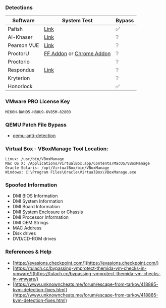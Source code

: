 ### Detections
| Software | System Test | Bypass |
| - | - | - |
| Pafish | [Link](https://github.com/a0rtega/pafish) | ✅ |
| Al-Khaser | [Link](https://github.com/LordNoteworthy/al-khaser) | ❔ |
| Pearson VUE | [Link](https://system-test.onvue.com/system_test?customer=pearson_vue) | ❔ |
| ProctorU | [FF Addon](https://s3-us-west-2.amazonaws.com/proctoru-assets/extension/firefox-extension-latest.xpi) or [Chrome Addon](https://chrome.google.com/webstore/detail/proctoru/goobgennebinldhonaajgafidboenlkl) | ❔ |
| Proctorio |  | ❔ |
| Respondus | [Link](https://download.respondus.com/lockdown/download.php) | ❔ |
| Kryterion |  | ❔ |
| Honorlock |  | ✅ |

### VMware PRO License Key
```
MC60H-DWHD5-H80U9-6V85M-8280D
```

### QEMU Patch File Bypass
* [qemu-anti-detection](https://github.com/zhaodice/qemu-anti-detection)

### Virtual Box - VBoxManage Tool Location:
```
Linux: /usr/bin/VBoxManage
Mac OS X: /Applications/VirtualBox.app/Contents/MacOS/VBoxManage
Oracle Solaris: /opt/VirtualBox/bin/VBoxManage
Windows: C:\Program Files\Oracle\VirtualBox\VBoxManage.exe
```

### Spoofed Information
- DMI BIOS Information
- DMI System Information
- DMI Board Information
- DMI System Enclosure or Chassis
- DMI Processor Information
- DMI OEM Strings
- MAC Address
- Disk drives
- DVD/CD-ROM drives

### References & Help
- [https://evasions.checkpoint.com/](https://evasions.checkpoint.com/)
- [https://tulach.cc/bypassing-vmprotect-themida-vm-checks-in-vmware/](https://tulach.cc/bypassing-vmprotect-themida-vm-checks-in-vmware/)
- [https://www.unknowncheats.me/forum/escape-from-tarkov/418885-kvm-detection-fixes.html](https://www.unknowncheats.me/forum/escape-from-tarkov/418885-kvm-detection-fixes.html)

